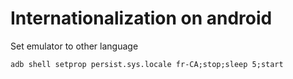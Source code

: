 # Internationalization on android


Set emulator to other language
```
adb shell setprop persist.sys.locale fr-CA;stop;sleep 5;start
```
